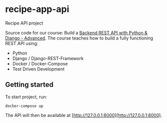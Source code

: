# recipe-app-api
Recipe API project

Source code for our course: Build a [Backend REST API with Python & Django - Advanced](http://londonapp.dev/django-python-advanced).
The course teaches how to build a fully functioning REST API using:

* Python
* Django / Django-REST-Framework
* Docker / Docker-Compose
* Test Driven Development

## Getting started
To start project, run:
```
docker-compose up
```
The API will then be available at [http://127.0.0.1:8000](http://127.0.0.1:8000).
